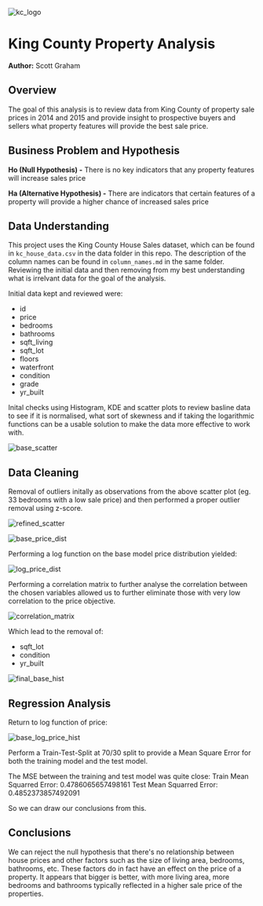 ![kc_logo](images/king_county_logo.png)
# King County Property Analysis
**Author:** Scott Graham

## Overview

The goal of this analysis is to review data from King County of property sale prices in 2014 and 2015 and provide insight to prospective buyers and sellers what property features will provide the best sale price.

## Business Problem and Hypothesis

**Ho (Null Hypothesis) -** There is no key indicators that any property features will increase sales price

**Ha (Alternative Hypothesis) -** There are indicators that certain features of a property will provide a higher chance of increased sales price


## Data Understanding

This project uses the King County House Sales dataset, which can be found in  `kc_house_data.csv` in the data folder in this repo. The description of the column names can be found in `column_names.md` in the same folder.
Reviewing the initial data and then removing from my best understanding what is irrelvant data for the goal of the analysis.

Initial data kept and reviewed were:
* id
* price
* bedrooms
* bathrooms
* sqft_living
* sqft_lot
* floors
* waterfront
* condition
* grade
* yr_built


Inital checks using Histogram, KDE and scatter plots to review basline data to see if it is normalised, what sort of skewness and if taking the logarithmic functions can be a usable solution to make the data more effective to work with.

![base_scatter](images/base_scatter.png)


## Data Cleaning

Removal of outliers initally as observations from the above scatter plot (eg. 33 bedrooms with a low sale price) and then performed a proper outlier removal using z-score.

![refined_scatter](images/refined_scatter.png)

![base_price_dist](images/base_price_density.png)

Performing a log function on the base model price distribution yielded:

![log_price_dist](images/log_price_dist.png)


Performing a correlation matrix to further analyse the correlation between the chosen variables allowed us to further eliminate those with very low correlation to the price objective.

![correlation_matrix](images\correlation_matrix.png)

Which lead to the removal of:
* sqft_lot
* condition
* yr_built

![final_base_hist](images\final_base_hist.png)

## Regression Analysis

Return to log function of price:

![base_log_price_hist](images\base_log_price_hist.png)

Perform a Train-Test-Split at 70/30 split to provide a Mean Square Error for both the training model and the test model.

The MSE between the training and test model was quite close:
Train Mean Squarred Error: 0.4786065657498161
Test Mean Squarred Error: 0.4852373857492091

So we can draw our conclusions from this.

## Conclusions

We can reject the null hypothesis that there's no relationship between house prices and other factors such as the size of living area, bedrooms, bathrooms, etc. These factors do in fact have an effect on the price of a property. It appears that bigger is better, with more living area, more bedrooms and bathrooms typically reflected in a higher sale price of the properties.